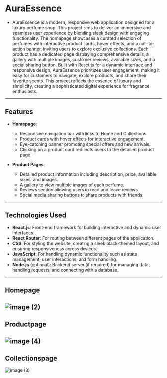 # AuraEssence
- AuraEssence is a modern, responsive web application designed for a luxury perfume shop. This project aims to deliver an immersive and seamless user experience by blending sleek design with engaging functionality. The homepage showcases a curated selection of perfumes with interactive product cards, hover effects, and a call-to-action banner, inviting users to explore exclusive collections. Each product has a dedicated page displaying comprehensive details, a gallery with multiple images, customer reviews, available sizes, and a social sharing button. Built with React.js for a dynamic interface and responsive design, AuraEssence prioritizes user engagement, making it easy for customers to navigate, explore products, and share their favorite scents. This project reflects the essence of luxury and simplicity, creating a sophisticated digital experience for fragrance enthusiasts.
---
## Features

- **Homepage**: 
  - Responsive navigation bar with links to Home and Collections.
  - Product cards with hover effects for interactive engagement.
  - Eye-catching banner promoting special offers and new arrivals.
  - Clicking on a product card redirects users to the detailed product page.
  
- **Product Pages**:
  - Detailed product information including description, price, available sizes, and images.
  - A gallery to view multiple images of each perfume.
  - Reviews section allowing users to read and leave reviews.
  - Social media sharing buttons to share products with friends.

---

## Technologies Used

- **React.js**: Front-end framework for building interactive and dynamic user interfaces.
- **React Router**: For routing between different pages of the application.
- **CSS**: For styling the website, creating a sleek black-themed layout, and ensuring responsiveness across devices.
- **JavaScript**: For handling dynamic functionality such as state management, user interactions, and form handling.
- **Node.js** (optional): Backend server (if required) for managing data, handling requests, and connecting with a database.

---
## Homepage
![image (2)](https://github.com/user-attachments/assets/1d56ffb4-dc78-410b-895f-ed6d8c9f8e78)
---
## Productpage
![image (4)](https://github.com/user-attachments/assets/8116e2fa-b6d7-446c-a345-d9285b8f9f92)
---
## Collectionspage
![image (3)](https://github.com/user-attachments/assets/bb90c3ee-785e-444e-b656-c49eced7c28c)
